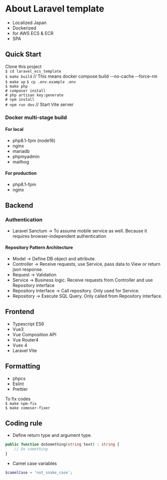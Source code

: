 # About Laravel template

- Localized Japan
- Dockerized
- for AWS ECS & ECR
- SPA

## Quick Start

Clone this project  
`$ cd laravel_ecs_template`  
`$ make build` // This means docker compose build --no-cache --force-rm  
`$ make up` 
`$ cp .env.example .env`  
`$ make php`  
`# composer install`  
`# php artisan key:generate`  
`# npm install`  
`# npm run dev` // Start Vite server   

### Docker multi-stage build

#### For local

- php8.1-fpm (node16)
- nginx
- mariadb
- phpmyadmin
- mailhog

#### For production

- php8.1-fpm
- nginx

## Backend

### Authentication

- Laravel Sanctum
→ To assume mobile service as well. Because it requires browser-independent authentication

#### Repository Pattern Architecture

- Model
→ Define DB object and attribute.
- Controller
→ Receive requests, use Service, pass data to View or return json response.
- Request
    → Validation
- Service
→ Business logic. Receive requests from Controller and use Repository interface
- Repository Interface
→ Call repository. Only used for Service.
- Repository
→ Execute SQL Query. Only called from Repository interface.

## Frontend

- Typescript ES6
- Vue3
- Vue Composition API
- Vue Router4
- Vuex 4
- Laravel Vite

## Formatting

- phpcs
- Eslint
- Prettier

To fix codes  
`$ make npm-fix`  
`$ make comoser-fixer`  

## Coding rule

- Define return type and argument type.

```php
public function doSomething(string text) : string {
    // Do something
}
```

- Camel case variables

```php
$camelCase = 'not_snake_case';
```
